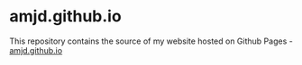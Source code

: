 amjd.github.io
===============
This repository contains the source of my website hosted on Github Pages - [amjd.github.io](http://amjd.github.io)
